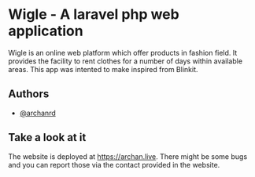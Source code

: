 
# Wigle - A laravel php web application
Wigle is an online web platform which offer products in fashion field. It provides the facility to rent clothes for a number of days within available areas. This app was intented to make inspired from Blinkit.




## Authors

- [@archanrd](https://www.github.com/ArchanRD)


## Take a look at it

The website is deployed at https://archan.live. There might be some bugs and you can report those via the contact provided in the website.

